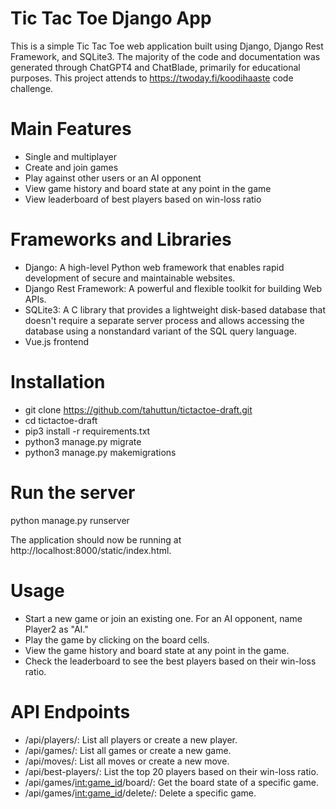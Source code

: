 # Tic Tac Toe Django App

This is a simple Tic Tac Toe web application built using Django, Django Rest Framework, and SQLite3. The majority of the code and documentation was generated through ChatGPT4 and ChatBlade, primarily for educational purposes. This project attends to https://twoday.fi/koodihaaste code challenge.


# Main Features
* Single and multiplayer
* Create and join games
* Play against other users or an AI opponent
* View game history and board state at any point in the game
* View leaderboard of best players based on win-loss ratio

# Frameworks and Libraries
* Django: A high-level Python web framework that enables rapid development of secure and maintainable websites.
* Django Rest Framework: A powerful and flexible toolkit for building Web APIs.
* SQLite3: A C library that provides a lightweight disk-based database that doesn't require a separate server process and allows accessing the database using a nonstandard variant of the SQL query language.
* Vue.js frontend


# Installation
 * git clone https://github.com/tahuttun/tictactoe-draft.git
 * cd tictactoe-draft
 * pip3 install -r requirements.txt
 * python3 manage.py migrate
 * python3 manage.py makemigrations
 
# Run the server
python manage.py runserver

The application should now be running at http://localhost:8000/static/index.html.

# Usage
*  Start a new game or join an existing one. For an AI opponent, name Player2 as "AI."
*  Play the game by clicking on the board cells.
*  View the game history and board state at any point in the game.
*  Check the leaderboard to see the best players based on their win-loss ratio.

# API Endpoints
 *  /api/players/: List all players or create a new player.
 *  /api/games/: List all games or create a new game.
 *  /api/moves/: List all moves or create a new move.
 *  /api/best-players/: List the top 20 players based on their win-loss ratio.
 *  /api/games/<int:game_id>/board/: Get the board state of a specific game.
 *  /api/games/<int:game_id>/delete/: Delete a specific game.


